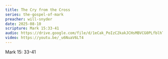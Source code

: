 ```yaml
---
title: The Cry from the Cross
series: the-gospel-of-mark
preacher: will-snyder
date: 2025-08-10
scripture: Mark 15:33-41
audio: https://drive.google.com/file/d/1eCak_PoIzC2kakJCHsMBVCG0PLfblhTt/view?usp=drive_link
video: https://youtu.be/_u6NuaV6LT4
---
```

M﻿ark 15: 33-41